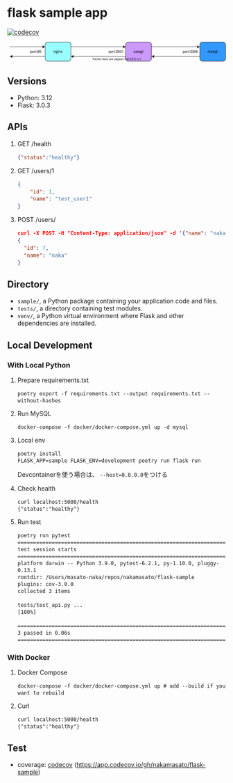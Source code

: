 # flask sample app

[![codecov](https://codecov.io/gh/nakamasato/flask-sample/branch/master/graph/badge.svg?token=07U6WH31WV)](https://codecov.io/gh/nakamasato/flask-sample)

![](diagram.drawio.svg)

## Versions
- Python: 3.12
- Flask: 3.0.3
## APIs

1. GET /health
    ```json
    {"status":"healthy"}
    ```
1. GET /users/1
    ```json
    {
        "id": 1,
        "name": "test_user1"
    }
    ```
1. POST /users/
    ```json
    curl -X POST -H "Content-Type: application/json" -d '{"name": "naka", "email": "naka@example.com"}' localhost:5000/users
    {
      "id": 7,
      "name": "naka"
    }
    ```

## Directory

- `sample/`, a Python package containing your application code and files.
- `tests/`, a directory containing test modules.
- `venv/`, a Python virtual environment where Flask and other dependencies are installed.
## Local Development

### With Local Python

1. Prepare requirements.txt

    ```
    poetry export -f requirements.txt --output requirements.txt --without-hashes
    ```

1. Run MySQL

    ```
    docker-compose -f docker/docker-compose.yml up -d mysql
    ```

1. Local env

    ```
    poetry install
    FLASK_APP=sample FLASK_ENV=development poetry run flask run
    ```

    Devcontainerを使う場合は、 `--host=0.0.0.0`をつける

1. Check health

    ```
    curl localhost:5000/health
    {"status":"healthy"}
    ```

1. Run test

    ```
    poetry run pytest
    ========================================================================================== test session starts ==========================================================================================
    platform darwin -- Python 3.9.0, pytest-6.2.1, py-1.10.0, pluggy-0.13.1
    rootdir: /Users/masato-naka/repos/nakamasato/flask-sample
    plugins: cov-3.0.0
    collected 3 items

    tests/test_api.py ...                                                                                                                                                                             [100%]

    =========================================================================================== 3 passed in 0.06s ===========================================================================================
    ```
### With Docker

1. Docker Compose

    ```
    docker-compose -f docker/docker-compose.yml up # add --build if you want to rebuild
    ```

1. Curl

    ```
    curl localhost:5000/health
    {"status":"healthy"}
    ```

## Test

- coverage: [codecov](https://app.codecov.io/) (https://app.codecov.io/gh/nakamasato/flask-sample)
